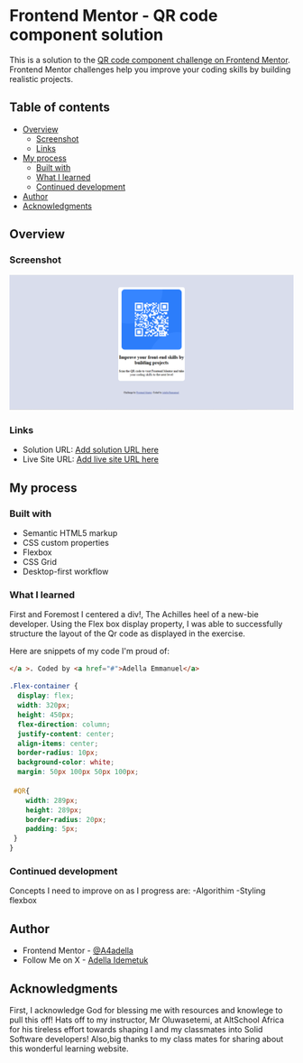 # Frontend Mentor - QR code component solution

This is a solution to the [QR code component challenge on Frontend Mentor](https://www.frontendmentor.io/challenges/qr-code-component-iux_sIO_H). Frontend Mentor challenges help you improve your coding skills by building realistic projects. 

## Table of contents

- [Overview](#overview)
  - [Screenshot](#screenshot)
  - [Links](#links)
- [My process](#my-process)
  - [Built with](#built-with)
  - [What I learned](#what-i-learned)
  - [Continued development](#continued-development)
- [Author](#author)
- [Acknowledgments](#acknowledgments)


## Overview

### Screenshot

![](./images/My%20Solution%20Screenshot%20.png)


### Links

- Solution URL: [Add solution URL here](https://your-solution-url.com)
- Live Site URL: [Add live site URL here](https://your-live-site-url.com)

## My process

### Built with

- Semantic HTML5 markup
- CSS custom properties
- Flexbox
- CSS Grid
- Desktop-first workflow

### What I learned

First and Foremost I centered a div!, The Achilles heel of a new-bie developer. Using the Flex box display property, I was able to successfully structure the layout of the Qr code as displayed in the exercise.

Here are snippets of my code I'm proud of:

```html
</a >. Coded by <a href="#">Adella Emmanuel</a>
```
```css
.Flex-container {
  display: flex;
  width: 320px;
  height: 450px;
  flex-direction: column;
  justify-content: center;
  align-items: center;
  border-radius: 10px;
  background-color: white;
  margin: 50px 100px 50px 100px;

 #QR{
    width: 289px;
    height: 289px;
    border-radius: 20px;
    padding: 5px;
 }
}
```



### Continued development

Concepts I need to improve on as I progress are:
-Algorithim
-Styling flexbox


## Author

- Frontend Mentor - [@A4adella](https://www.frontendmentor.io/profile/A4adella)
- Follow Me on X - [Adella Idemetuk](https://www.x.com/AIdemetuk)


## Acknowledgments
First, I acknowledge God for blessing me with resources and knowlege to pull this off!
Hats off to my instructor, Mr Oluwasetemi, at AltSchool Africa for his tireless effort towards shaping I and my classmates into Solid Software developers!
Also,big thanks to my class mates for sharing about this wonderful learning website. 